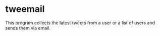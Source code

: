 # tweemail
This program collects the latest tweets from a user or a list of users and sends them via email.
